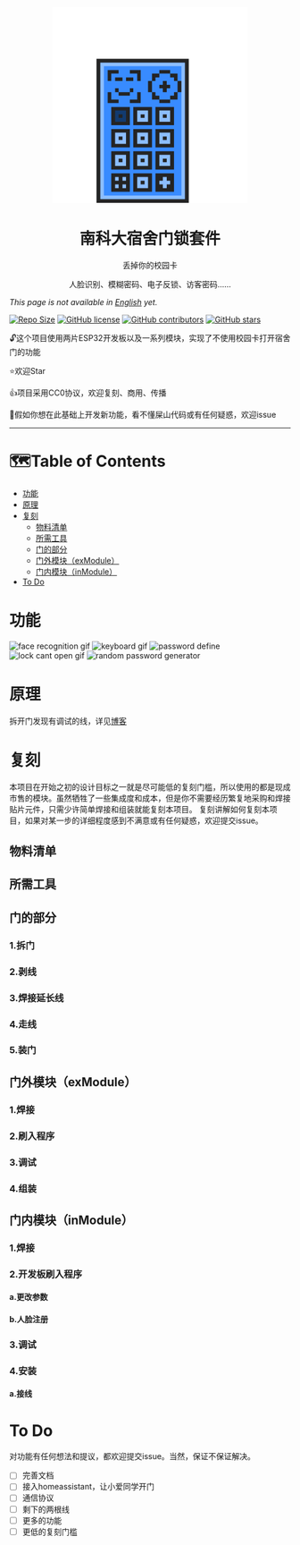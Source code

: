 <div>
<p align="center">
<a href="https://www.pixilart.com/art/sustech-door-kit-logo-sr20129901307f3" >
  <img width="350" src="logo/pixil-gif-drawing.gif" alt="sustech_door_kit_logo">
</a>
  </p>  
<h1 align="center">
  南科大宿舍门锁套件
</h1>
<p align="center">
  丢掉你的校园卡
</p>
<p align="center">
人脸识别、模糊密码、电子反锁、访客密码……</a>
</p>
</div>

_This page is not available in [English](README.en.md) yet._ 

[![Repo Size](https://img.shields.io/github/repo-size/drinktoomuchsax/sustech_door_kit)](https://github.com/drinktoomuchsax/sustech_door_kit)         [![GitHub license](https://img.shields.io/github/license/drinktoomuchsax/sustech_door_kit)](https://github.com/drinktoomuchsax/sustech_door_kit/blob/main/LICENSE)       [![GitHub contributors](https://img.shields.io/github/contributors/drinktoomuchsax/sustech_door_kit)](https://github.com/drinktoomuchsax/sustech_door_kit/graphs/contributors/)                                   [![GitHub stars](https://img.shields.io/github/stars/drinktoomuchsax/sustech_door_kit?style=social)](https://github.com/drinktoomuchsax/sustech_door_kit/stargazers/)

:unlock:这个项目使用两片ESP32开发板以及一系列模块，实现了不使用校园卡打开宿舍门的功能

:star:欢迎Star

:+1:项目采用CC0协议，欢迎复刻、商用、传播


:poop:假如你想在此基础上开发新功能，看不懂屎山代码或有任何疑惑，欢迎issue

---

# :world_map:Table of Contents
- [功能](#功能)
- [原理](#原理)
- [复刻](#复刻)
  - [物料清单](#物料清单)
  - [所需工具](#所需工具)
  - [门的部分](#门的部分)
  - [门外模块（exModule）](#门外模块exmodule)
  - [门内模块（inModule）](#门内模块inmodule)
- [To Do](#to-do)



# 功能
![face recognition gif]()
![keyboard gif]()
![password define]()
![lock cant open gif]()
![random password generator]()

# 原理
拆开门发现有调试的线，详见[博客](wait-to-be-writed)

# 复刻
本项目在开始之初的设计目标之一就是尽可能低的复刻门槛，所以使用的都是现成市售的模块。虽然牺牲了一些集成度和成本，但是你不需要经历繁复地采购和焊接贴片元件，只需少许简单焊接和组装就能复刻本项目。
复刻讲解如何复刻本项目，如果对某一步的详细程度感到不满意或有任何疑惑，欢迎提交issue。

## 物料清单
## 所需工具
## 门的部分
### 1.拆门
### 2.剥线
### 3.焊接延长线
### 4.走线
### 5.装门
## 门外模块（exModule）
### 1.焊接
### 2.刷入程序
### 3.调试
### 4.组装
## 门内模块（inModule）
### 1.焊接
### 2.开发板刷入程序
#### a.更改参数
#### b.人脸注册
### 3.调试
### 4.安装
#### a.接线

# To Do
对功能有任何想法和提议，都欢迎提交issue。当然，保证不保证解决。
- [ ] 完善文档
- [ ] 接入homeassistant，让小爱同学开门
- [ ] 通信协议
- [ ] 剩下的两根线
- [ ] 更多的功能
- [ ] 更低的复刻门槛